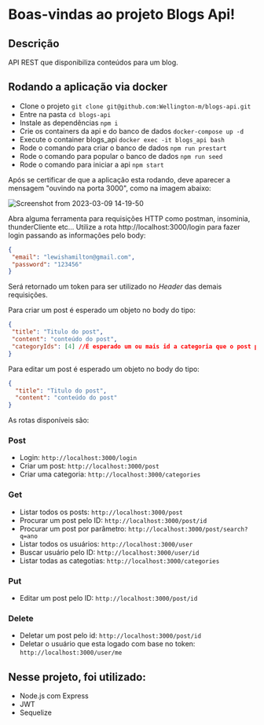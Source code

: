 # Boas-vindas ao projeto Blogs Api!


## Descrição
API REST que disponibiliza conteúdos para um blog.


## Rodando a aplicação via docker
* Clone o projeto ```git clone git@github.com:Wellington-m/blogs-api.git```
* Entre na pasta ```cd blogs-api```
* Instale as dependências ```npm i```
* Crie os containers da api e do banco de dados ```docker-compose up -d```
* Execute o container blogs_api ```docker exec -it blogs_api bash```
* Rode o comando para criar o banco de dados ```npm run prestart```
* Rode o comando para popular o banco de dados ```npm run seed```
* Rode o comando para iniciar a api ```npm start```

Após se certificar de que a aplicação esta rodando, deve aparecer a mensagem "ouvindo na porta 3000", como na imagem abaixo:

![Screenshot from 2023-03-09 14-19-50](https://user-images.githubusercontent.com/98190059/224122302-0a670abb-e3f3-4078-8944-170949d77b03.png)

Abra alguma ferramenta para requisições HTTP como postman, insominia, thunderCliente etc...
Utilize a rota http://localhost:3000/login para fazer login passando as informações pelo body:
```JSON
{
 "email": "lewishamilton@gmail.com",
 "password": "123456"
}
```

Será retornado um token para ser utilizado no *Header* das demais requisições.

Para criar um post é esperado um objeto no body do tipo:
```JSON
{
 "title": "Titulo do post",
 "content": "conteúdo do post",
 "categoryIds": [4] //É esperado um ou mais id a categoria que o post pertence
}
```

Para editar um post é esperado um objeto no body do tipo:
```JSON
{
  "title": "Titulo do post",
  "content": "conteúdo do post"
}
```

As rotas disponíveis são:
### Post
* Login: ```http://localhost:3000/login```
* Criar um post: ```http://localhost:3000/post```
* Criar uma categoria: ```http://localhost:3000/categories```

### Get
* Listar todos os posts: ```http://localhost:3000/post```
* Procurar um post pelo ID: ```http://localhost:3000/post/id```
* Procurar um post por parâmetro: ```http://localhost:3000/post/search?q=ano```
* Listar todos os usuários: ```http://localhost:3000/user```
* Buscar usuário pelo ID: ```http://localhost:3000/user/id```
* Listar todas as categotias: ```http://localhost:3000/categories```

### Put
* Editar um post pelo ID: ```http://localhost:3000/post/id```

### Delete
* Deletar um post pelo id: ```http://localhost:3000/post/id```
* Deletar o usuário que esta logado com base no token: ```http://localhost:3000/user/me```


## Nesse projeto, foi utilizado:

  * Node.js com Express
  * JWT
  * Sequelize
